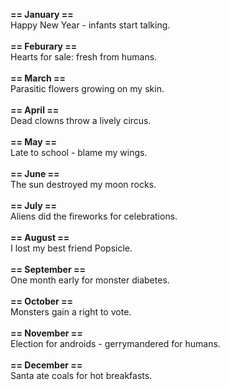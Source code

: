 **== January ==**<br>
Happy New Year - infants start talking.
<br><br>
**== Feburary ==**<br>
Hearts for sale: fresh from humans.
<br><br>
**== March ==**<br>
Parasitic flowers growing on my skin.
<br><br>
**== April ==**<br>
Dead clowns throw a lively circus.
<br><br>
**== May ==**<br>
Late to school - blame my wings.
<br><br>
**== June ==**<br>
The sun destroyed my moon rocks.
<br><br>
**== July ==**<br>
Aliens did the fireworks for celebrations.
<br><br>
**== August ==**<br>
I lost my best friend Popsicle.
<br><br>
**== September ==**<br>
One month early for monster diabetes.
<br><br>
**== October ==**<br>
Monsters gain a right to vote.
<br><br>
**== November ==**<br>
Election for androids - gerrymandered for humans.
<br><br>
**== December ==**<br>
Santa ate coals for hot breakfasts.
<br><br>
